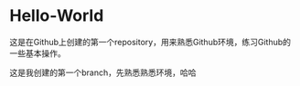 # Hello-World

这是在Github上创建的第一个repository，用来熟悉Github环境，练习Github的一些基本操作。

这是我创建的第一个branch，先熟悉熟悉环境，哈哈

